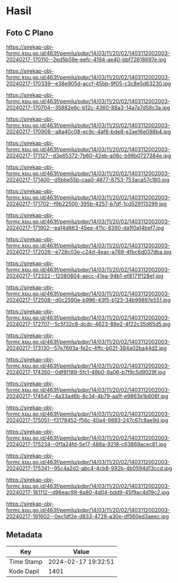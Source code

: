 # Hasil

## Foto C Plano

https://sirekap-obj-formc.kpu.go.id/463f/pemilu/pdpr/14/03/11/20/02/1403112002003-20240217-170110--2ed5b59e-eefc-4194-ae40-bbf72618697e.jpg

https://sirekap-obj-formc.kpu.go.id/463f/pemilu/pdpr/14/03/11/20/02/1403112002003-20240217-170339--e38e905d-accf-45bb-9f05-c3c8e5d63230.jpg

https://sirekap-obj-formc.kpu.go.id/463f/pemilu/pdpr/14/03/11/20/02/1403112002003-20240217-170704--35882e6c-b12c-4360-88a3-14a7a7d58c3a.jpg

https://sirekap-obj-formc.kpu.go.id/463f/pemilu/pdpr/14/03/11/20/02/1403112002003-20240217-170908--a8a40c08-ec9c-4af8-bde8-e2ae16e098b4.jpg

https://sirekap-obj-formc.kpu.go.id/463f/pemilu/pdpr/14/03/11/20/02/1403112002003-20240217-171127--d3e65372-7b60-42eb-a06c-b98b0727384e.jpg

https://sirekap-obj-formc.kpu.go.id/463f/pemilu/pdpr/14/03/11/20/02/1403112002003-20240217-171400--d5bbe55b-caa0-4877-8753-753aca57c180.jpg

https://sirekap-obj-formc.kpu.go.id/463f/pemilu/pdpr/14/03/11/20/02/1403112002003-20240217-171702--f9b22500-395b-4257-b7df-1cd529113299.jpg

https://sirekap-obj-formc.kpu.go.id/463f/pemilu/pdpr/14/03/11/20/02/1403112002003-20240217-171902--ea14d863-45ee-411c-8390-da1f0a14bef7.jpg

https://sirekap-obj-formc.kpu.go.id/463f/pemilu/pdpr/14/03/11/20/02/1403112002003-20240217-172026--e728c03e-c24d-4eac-a769-4fbc6d037dba.jpg

https://sirekap-obj-formc.kpu.go.id/463f/pemilu/pdpr/14/03/11/20/02/1403112002003-20240217-172322--12080804-aecc-41ea-94b1-ef8171f128ef.jpg

https://sirekap-obj-formc.kpu.go.id/463f/pemilu/pdpr/14/03/11/20/02/1403112002003-20240217-172508--d0c2590e-b996-43f5-b123-34b99897e551.jpg

https://sirekap-obj-formc.kpu.go.id/463f/pemilu/pdpr/14/03/11/20/02/1403112002003-20240217-172707--5c5f32c8-dcdc-4623-88e2-4f22c35d65d5.jpg

https://sirekap-obj-formc.kpu.go.id/463f/pemilu/pdpr/14/03/11/20/02/1403112002003-20240217-173130--57e7693a-fe2c-4ffc-b02f-384a02ba44d2.jpg

https://sirekap-obj-formc.kpu.go.id/463f/pemilu/pdpr/14/03/11/20/02/1403112002003-20240217-174350--0df6f189-5fc1-48b0-8a06-b7f9c5d9029f.jpg

https://sirekap-obj-formc.kpu.go.id/463f/pemilu/pdpr/14/03/11/20/02/1403112002003-20240217-174547--4a33ad6b-8c34-4b79-aa1f-e9863e1b606f.jpg

https://sirekap-obj-formc.kpu.go.id/463f/pemilu/pdpr/14/03/11/20/02/1403112002003-20240217-175051--f3178452-f56c-40a4-9883-247c67c8ae9d.jpg

https://sirekap-obj-formc.kpu.go.id/463f/pemilu/pdpr/14/03/11/20/02/1403112002003-20240217-175234--0f1a24fd-5e17-488a-9218-c63869acec81.jpg

https://sirekap-obj-formc.kpu.go.id/463f/pemilu/pdpr/14/03/11/20/02/1403112002003-20240217-175341--95c4a2d2-abc4-4cb8-992b-4b0594d13ccd.jpg

https://sirekap-obj-formc.kpu.go.id/463f/pemilu/pdpr/14/03/11/20/02/1403112002003-20240217-181112--d96eac98-6a80-4d04-bdd9-45f9ac4d19c2.jpg

https://sirekap-obj-formc.kpu.go.id/463f/pemilu/pdpr/14/03/11/20/02/1403112002003-20240217-191602--0ec1df2e-d833-4728-a30e-df560ed3aeec.jpg


## Metadata

| Key        | Value               |
| ---------- | ------------------- |
| Time Stamp | 2024-02-17 19:32:51 |
| Kode Dapil | 1401                |



